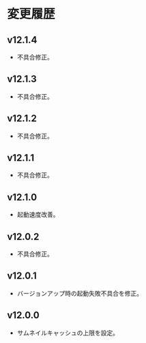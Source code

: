 # 変更履歴

## v12.1.4
* 不具合修正。

## v12.1.3
* 不具合修正。

## v12.1.2
* 不具合修正。

## v12.1.1
* 不具合修正。

## v12.1.0
* 起動速度改善。

## v12.0.2
* 不具合修正。

## v12.0.1
* バージョンアップ時の起動失敗不具合を修正。

## v12.0.0
* サムネイルキャッシュの上限を設定。
